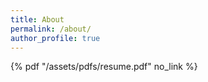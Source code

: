 ```yaml
---
title: About
permalink: /about/
author_profile: true
---
```

{% pdf "/assets/pdfs/resume.pdf" no_link %}
